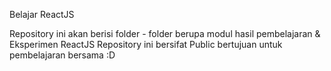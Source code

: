 Belajar ReactJS

Repository ini akan berisi folder - folder berupa modul hasil pembelajaran & Eksperimen ReactJS
Repository ini bersifat Public bertujuan untuk pembelajaran bersama :D